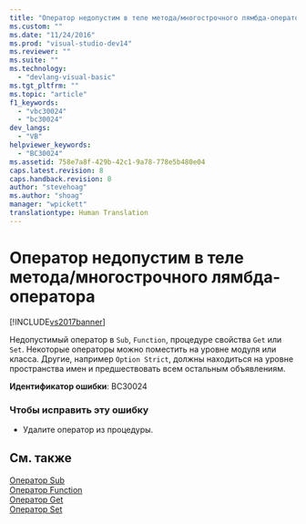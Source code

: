 ```yaml
---
title: "Оператор недопустим в теле метода/многострочного лямбда-оператора | Microsoft Docs"
ms.custom: ""
ms.date: "11/24/2016"
ms.prod: "visual-studio-dev14"
ms.reviewer: ""
ms.suite: ""
ms.technology: 
  - "devlang-visual-basic"
ms.tgt_pltfrm: ""
ms.topic: "article"
f1_keywords: 
  - "vbc30024"
  - "bc30024"
dev_langs: 
  - "VB"
helpviewer_keywords: 
  - "BC30024"
ms.assetid: 758e7a8f-429b-42c1-9a78-778e5b480e04
caps.latest.revision: 8
caps.handback.revision: 8
author: "stevehoag"
ms.author: "shoag"
manager: "wpickett"
translationtype: Human Translation
---
```

# Оператор недопустим в теле метода/многострочного лямбда-оператора
[!INCLUDE[vs2017banner](../../../csharp/includes/vs2017banner.md)]

Недопустимый оператор в `Sub`, `Function`, процедуре свойства `Get` или `Set`.  Некоторые операторы можно поместить на уровне модуля или класса.  Другие, например `Option Strict`, должны находиться на уровне пространства имен и предшествовать всем остальным объявлениям.  
  
 **Идентификатор ошибки**: BC30024  
  
### Чтобы исправить эту ошибку  
  
-   Удалите оператор из процедуры.  
  
## См. также  
 [Оператор Sub](../../../visual-basic/language-reference/statements/sub-statement.md)   
 [Оператор Function](../../../visual-basic/language-reference/statements/function-statement.md)   
 [Оператор Get](../../../visual-basic/language-reference/statements/get-statement.md)   
 [Оператор Set](../../../visual-basic/language-reference/statements/set-statement.md)